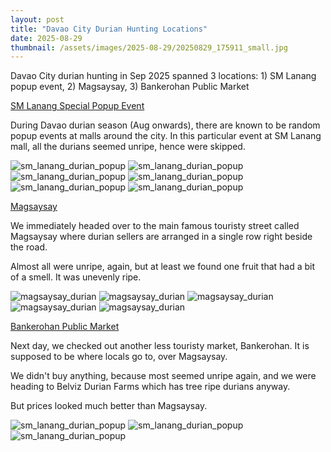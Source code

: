 ```yaml
---
layout: post
title: "Davao City Durian Hunting Locations"
date: 2025-08-29
thumbnail: /assets/images/2025-08-29/20250829_175911_small.jpg
---
```


Davao City durian hunting in Sep 2025 spanned 3 locations: 1) SM Lanang popup event, 2) Magsaysay, 3) Bankerohan Public Market

<u>SM Lanang Special Popup Event</u>

During Davao durian season (Aug onwards), there are known to be random popup events at malls around the city. In this particular event at SM Lanang mall, all the durians seemed unripe, hence were skipped.

<img src="/assets/images/2025-08-29/20250829_175911_small.jpg" class="small-img" alt="sm_lanang_durian_popup">
<img src="/assets/images/2025-08-29/20250829_175951_small.jpg" class="small-img" alt="sm_lanang_durian_popup">
<img src="/assets/images/2025-08-29/20250829_180124_small.jpg" class="small-img" alt="sm_lanang_durian_popup">
<img src="/assets/images/2025-08-29/20250829_175945_small.jpg" class="small-img" alt="sm_lanang_durian_popup">
<img src="/assets/images/2025-08-29/20250829_180054_small.jpg" class="small-img" alt="sm_lanang_durian_popup">
<img src="/assets/images/2025-08-29/20250829_180421_small.jpg" class="small-img" alt="sm_lanang_durian_popup">


<u>Magsaysay</u>

We immediately headed over to the main famous touristy street called Magsaysay where durian sellers are arranged in a single row right beside the road.

Almost all were unripe, again, but at least we found one fruit that had a bit of a smell. It was unevenly ripe.

<img src="/assets/images/2025-08-29/20250829_200152_small.jpg" class="small-img" alt="magsaysay_durian">
<img src="/assets/images/2025-08-29/20250829_200152(1)_small.jpg" class="small-img" alt="magsaysay_durian">
<img src="/assets/images/2025-08-29/20250829_200812_small.jpg" class="small-img" alt="magsaysay_durian">
<img src="/assets/images/2025-08-29/20250829_201323(1)_small.jpg" class="small-img" alt="magsaysay_durian">
<img src="/assets/images/2025-08-29/20250829_201323_small.jpg" class="small-img" alt="magsaysay_durian">


<u>Bankerohan Public Market</u>

Next day, we checked out another less touristy market, Bankerohan. It is supposed to be where locals go to, over Magsaysay. 

We didn't buy anything, because most seemed unripe again, and we were heading to Belviz Durian Farms which has tree ripe durians anyway.

But prices looked much better than Magsaysay.

<img src="/assets/images/2025-08-29/20250830_103311_small.jpg" class="small-img" alt="sm_lanang_durian_popup">
<img src="/assets/images/2025-08-29/20250830_103311(1)_small.jpg" class="small-img" alt="sm_lanang_durian_popup">
<img src="/assets/images/2025-08-29/20250830_103425_small.jpg" class="small-img" alt="sm_lanang_durian_popup">

